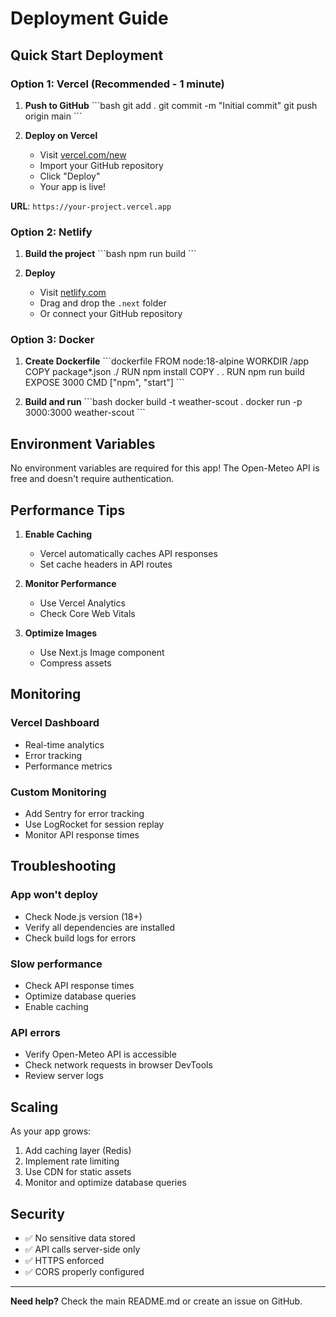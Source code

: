 # Deployment Guide

## Quick Start Deployment

### Option 1: Vercel (Recommended - 1 minute)

1. **Push to GitHub**
   \`\`\`bash
   git add .
   git commit -m "Initial commit"
   git push origin main
   \`\`\`

2. **Deploy on Vercel**
   - Visit [vercel.com/new](https://vercel.com/new)
   - Import your GitHub repository
   - Click "Deploy"
   - Your app is live!

**URL**: `https://your-project.vercel.app`

### Option 2: Netlify

1. **Build the project**
   \`\`\`bash
   npm run build
   \`\`\`

2. **Deploy**
   - Visit [netlify.com](https://netlify.com)
   - Drag and drop the `.next` folder
   - Or connect your GitHub repository

### Option 3: Docker

1. **Create Dockerfile**
   \`\`\`dockerfile
   FROM node:18-alpine
   WORKDIR /app
   COPY package*.json ./
   RUN npm install
   COPY . .
   RUN npm run build
   EXPOSE 3000
   CMD ["npm", "start"]
   \`\`\`

2. **Build and run**
   \`\`\`bash
   docker build -t weather-scout .
   docker run -p 3000:3000 weather-scout
   \`\`\`

## Environment Variables

No environment variables are required for this app! The Open-Meteo API is free and doesn't require authentication.

## Performance Tips

1. **Enable Caching**
   - Vercel automatically caches API responses
   - Set cache headers in API routes

2. **Monitor Performance**
   - Use Vercel Analytics
   - Check Core Web Vitals

3. **Optimize Images**
   - Use Next.js Image component
   - Compress assets

## Monitoring

### Vercel Dashboard
- Real-time analytics
- Error tracking
- Performance metrics

### Custom Monitoring
- Add Sentry for error tracking
- Use LogRocket for session replay
- Monitor API response times

## Troubleshooting

### App won't deploy
- Check Node.js version (18+)
- Verify all dependencies are installed
- Check build logs for errors

### Slow performance
- Check API response times
- Optimize database queries
- Enable caching

### API errors
- Verify Open-Meteo API is accessible
- Check network requests in browser DevTools
- Review server logs

## Scaling

As your app grows:
1. Add caching layer (Redis)
2. Implement rate limiting
3. Use CDN for static assets
4. Monitor and optimize database queries

## Security

- ✅ No sensitive data stored
- ✅ API calls server-side only
- ✅ HTTPS enforced
- ✅ CORS properly configured

---

**Need help?** Check the main README.md or create an issue on GitHub.
